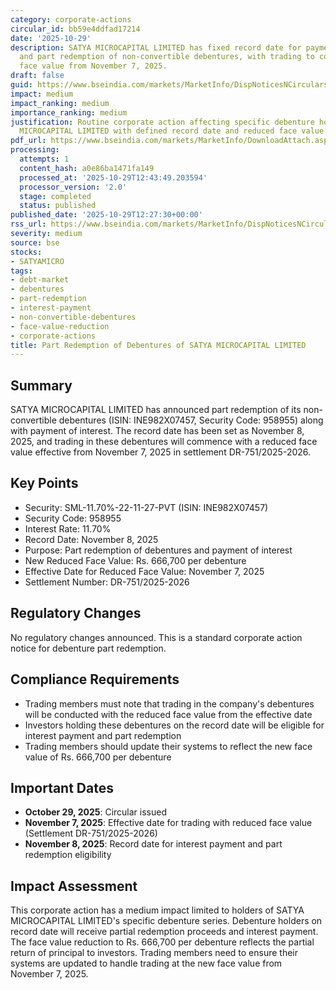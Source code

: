```yaml
---
category: corporate-actions
circular_id: bb59e4ddfad17214
date: '2025-10-29'
description: SATYA MICROCAPITAL LIMITED has fixed record date for payment of interest
  and part redemption of non-convertible debentures, with trading to commence at reduced
  face value from November 7, 2025.
draft: false
guid: https://www.bseindia.com/markets/MarketInfo/DispNoticesNCirculars.aspx?Noticeid={1BA08662-FAD2-4871-9E51-22D51925BB0F}&noticeno=20251029-29&dt=10/29/2025&icount=29&totcount=29&flag=0
impact: medium
impact_ranking: medium
importance_ranking: medium
justification: Routine corporate action affecting specific debenture holders of SATYA
  MICROCAPITAL LIMITED with defined record date and reduced face value effective date
pdf_url: https://www.bseindia.com/markets/MarketInfo/DownloadAttach.aspx?id=20251029-29&attachedId=
processing:
  attempts: 1
  content_hash: a0e86ba1471fa149
  processed_at: '2025-10-29T12:43:49.203594'
  processor_version: '2.0'
  stage: completed
  status: published
published_date: '2025-10-29T12:27:30+00:00'
rss_url: https://www.bseindia.com/markets/MarketInfo/DispNoticesNCirculars.aspx?Noticeid={1BA08662-FAD2-4871-9E51-22D51925BB0F}&noticeno=20251029-29&dt=10/29/2025&icount=29&totcount=29&flag=0
severity: medium
source: bse
stocks:
- SATYAMICRO
tags:
- debt-market
- debentures
- part-redemption
- interest-payment
- non-convertible-debentures
- face-value-reduction
- corporate-actions
title: Part Redemption of Debentures of SATYA MICROCAPITAL LIMITED
---
```


## Summary

SATYA MICROCAPITAL LIMITED has announced part redemption of its non-convertible debentures (ISIN: INE982X07457, Security Code: 958955) along with payment of interest. The record date has been set as November 8, 2025, and trading in these debentures will commence with a reduced face value effective from November 7, 2025 in settlement DR-751/2025-2026.

## Key Points

- Security: SML-11.70%-22-11-27-PVT (ISIN: INE982X07457)
- Security Code: 958955
- Interest Rate: 11.70%
- Record Date: November 8, 2025
- Purpose: Part redemption of debentures and payment of interest
- New Reduced Face Value: Rs. 666,700 per debenture
- Effective Date for Reduced Face Value: November 7, 2025
- Settlement Number: DR-751/2025-2026

## Regulatory Changes

No regulatory changes announced. This is a standard corporate action notice for debenture part redemption.

## Compliance Requirements

- Trading members must note that trading in the company's debentures will be conducted with the reduced face value from the effective date
- Investors holding these debentures on the record date will be eligible for interest payment and part redemption
- Trading members should update their systems to reflect the new face value of Rs. 666,700 per debenture

## Important Dates

- **October 29, 2025**: Circular issued
- **November 7, 2025**: Effective date for trading with reduced face value (Settlement DR-751/2025-2026)
- **November 8, 2025**: Record date for interest payment and part redemption eligibility

## Impact Assessment

This corporate action has a medium impact limited to holders of SATYA MICROCAPITAL LIMITED's specific debenture series. Debenture holders on record date will receive partial redemption proceeds and interest payment. The face value reduction to Rs. 666,700 per debenture reflects the partial return of principal to investors. Trading members need to ensure their systems are updated to handle trading at the new face value from November 7, 2025.